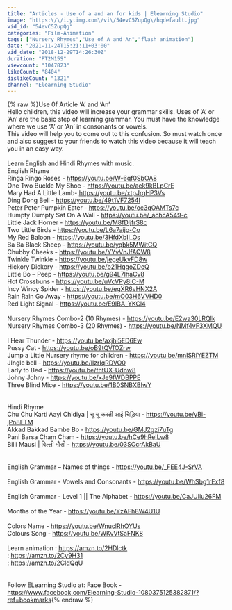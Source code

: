 ```yaml
---
title: "Articles - Use of a and an for kids | Elearning Studio"
image: "https:\/\/i.ytimg.com\/vi\/54evC5ZupQg\/hqdefault.jpg"
vid_id: "54evC5ZupQg"
categories: "Film-Animation"
tags: ["Nursery Rhymes","Use of A and An","flash animation"]
date: "2021-11-24T15:21:11+03:00"
vid_date: "2018-12-29T14:26:30Z"
duration: "PT2M15S"
viewcount: "1047823"
likeCount: "8404"
dislikeCount: "1321"
channel: "Elearning Studio"
---
```

{% raw %}Use 0f Article ‘A’ and ‘An’<br />Hello children, this video will increase your grammar skills. Uses of ‘A’ or ‘An’ are the basic step of learning grammar. You must have the knowledge where we use ‘A’ or ‘An’ in consonants or vowels.<br />This video will help you to come out to this confusion. So must watch once and also suggest to your friends to watch this video because it will teach you in an easy way.  <br /><br />Learn English and Hindi Rhymes with music.<br />English Rhyme<br />Ringa Ringo Roses -  <a rel="nofollow" target="blank" href="https://youtu.be/W-6qf0SbOA8">https://youtu.be/W-6qf0SbOA8</a><br />One Two Buckle My Shoe - <a rel="nofollow" target="blank" href="https://youtu.be/aek9kBLpCrE">https://youtu.be/aek9kBLpCrE</a><br />Mary Had A Little Lamb- <a rel="nofollow" target="blank" href="https://youtu.be/xtpJrgHP3Vs">https://youtu.be/xtpJrgHP3Vs</a><br />Ding Dong Bell - <a rel="nofollow" target="blank" href="https://youtu.be/49t1VF7254I">https://youtu.be/49t1VF7254I</a><br />Peter Peter Pumpkin Eater - <a rel="nofollow" target="blank" href="https://youtu.be/oc3qOAMTs7c">https://youtu.be/oc3qOAMTs7c</a><br />Humpty Dumpty Sat On A Wall - <a rel="nofollow" target="blank" href="https://youtu.be/_achcA549-c">https://youtu.be/_achcA549-c</a><br />Little Jack Horner - <a rel="nofollow" target="blank" href="https://youtu.be/M8fDljfrS8c">https://youtu.be/M8fDljfrS8c</a><br />Two Little Birds - <a rel="nofollow" target="blank" href="https://youtu.be/L6a7aijo-Co">https://youtu.be/L6a7aijo-Co</a><br />My Red Baloon - <a rel="nofollow" target="blank" href="https://youtu.be/3HfdXbII_Os">https://youtu.be/3HfdXbII_Os</a><br />Ba Ba Black Sheep - <a rel="nofollow" target="blank" href="https://youtu.be/yqbk5MWitCQ">https://youtu.be/yqbk5MWitCQ</a><br />Chubby Cheeks - <a rel="nofollow" target="blank" href="https://youtu.be/YYvVnJfAQW8">https://youtu.be/YYvVnJfAQW8</a><br />Twinkle Twinkle - <a rel="nofollow" target="blank" href="https://youtu.be/jegeUkvFD8w">https://youtu.be/jegeUkvFD8w</a><br />Hickory Dickory - <a rel="nofollow" target="blank" href="https://youtu.be/b21HqgoZDeQ">https://youtu.be/b21HqgoZDeQ</a><br />Little Bo – Peep - <a rel="nofollow" target="blank" href="https://youtu.be/g94L7IhaCv8">https://youtu.be/g94L7IhaCv8</a><br />Hot Crossbuns -  <a rel="nofollow" target="blank" href="https://youtu.be/uVcVPy8IC-M">https://youtu.be/uVcVPy8IC-M</a><br />Incy Wincy Spider - <a rel="nofollow" target="blank" href="https://youtu.be/egXR6vHNX2A">https://youtu.be/egXR6vHNX2A</a><br />Rain Rain Go Away - <a rel="nofollow" target="blank" href="https://youtu.be/mO03H6VVHD0">https://youtu.be/mO03H6VVHD0</a><br />Red Light Signal - <a rel="nofollow" target="blank" href="https://youtu.be/E9IBA_YKCl4">https://youtu.be/E9IBA_YKCl4</a><br /><br />Nursery Rhymes Combo-2 (10 Rhymes) - <a rel="nofollow" target="blank" href="https://youtu.be/E2wa30LRQIk">https://youtu.be/E2wa30LRQIk</a><br />Nursery Rhymes Combo-3 (20 Rhymes) - <a rel="nofollow" target="blank" href="https://youtu.be/NMf4vF3XMQU">https://youtu.be/NMf4vF3XMQU</a><br /><br />I Hear Thunder - <a rel="nofollow" target="blank" href="https://youtu.be/axjhl5ED6Ew">https://youtu.be/axjhl5ED6Ew</a><br />Pussy Cat -  <a rel="nofollow" target="blank" href="https://youtu.be/oB9tQVfOZrw">https://youtu.be/oB9tQVfOZrw</a><br />Jump a Little Nursery rhyme for children - <a rel="nofollow" target="blank" href="https://youtu.be/mnISRiYEZTM">https://youtu.be/mnISRiYEZTM</a><br />JIngle bell - <a rel="nofollow" target="blank" href="https://youtu.be/lIzrIqRDVO0">https://youtu.be/lIzrIqRDVO0</a><br />Early to Bed - <a rel="nofollow" target="blank" href="https://youtu.be/fhtUX-Udnw8">https://youtu.be/fhtUX-Udnw8</a><br />Johny Johny - <a rel="nofollow" target="blank" href="https://youtu.be/xJe9fWDBPPE">https://youtu.be/xJe9fWDBPPE</a><br />Three Blind Mice - <a rel="nofollow" target="blank" href="https://youtu.be/1B0SNBXBIwY">https://youtu.be/1B0SNBXBIwY</a><br /><br /><br />Hindi Rhyme <br />Chu Chu Karti Aayi Chidiya | चू चू करती आई चिड़िया - <a rel="nofollow" target="blank" href="https://youtu.be/yBi-jPn8ETM">https://youtu.be/yBi-jPn8ETM</a><br />Akkad Bakkad Bambe Bo - <a rel="nofollow" target="blank" href="https://youtu.be/GMJ2gzi7uTg">https://youtu.be/GMJ2gzi7uTg</a><br />Pani Barsa Cham Cham - <a rel="nofollow" target="blank" href="https://youtu.be/hCe9hReILw8">https://youtu.be/hCe9hReILw8</a><br />Billi Mausi | बिल्ली मौसी - <a rel="nofollow" target="blank" href="https://youtu.be/03SOcrAkBaU">https://youtu.be/03SOcrAkBaU</a><br /><br /><br />English Grammar – Names of things - <a rel="nofollow" target="blank" href="https://youtu.be/_FEE4J-SrVA">https://youtu.be/_FEE4J-SrVA</a><br /><br />English Grammar - Vowels and Consonants - <a rel="nofollow" target="blank" href="https://youtu.be/WhSbg1rExf8">https://youtu.be/WhSbg1rExf8</a><br /><br />English Grammar - Level 1 || The Alphabet - <a rel="nofollow" target="blank" href="https://youtu.be/CaJUIiu26FM">https://youtu.be/CaJUIiu26FM</a><br /><br />Months of the Year - <a rel="nofollow" target="blank" href="https://youtu.be/YzAFh8W4U1U">https://youtu.be/YzAFh8W4U1U</a><br /><br />Colors Name - <a rel="nofollow" target="blank" href="https://youtu.be/WnuclRhOYUs">https://youtu.be/WnuclRhOYUs</a><br />Colours Song - <a rel="nofollow" target="blank" href="https://youtu.be/WKvVtSaFNK8">https://youtu.be/WKvVtSaFNK8</a><br /><br />Learn animation : <a rel="nofollow" target="blank" href="https://amzn.to/2HDlctk">https://amzn.to/2HDlctk</a><br />                              : <a rel="nofollow" target="blank" href="https://amzn.to/2Cy9H31">https://amzn.to/2Cy9H31</a><br />                              : <a rel="nofollow" target="blank" href="https://amzn.to/2CldQqU">https://amzn.to/2CldQqU</a><br /><br /><br />Follow ELearning Studio at: Face Book - <a rel="nofollow" target="blank" href="https://www.facebook.com/Elearning-Studio-1080375125382871/?ref=bookmarks">https://www.facebook.com/Elearning-Studio-1080375125382871/?ref=bookmarks</a>{% endraw %}
